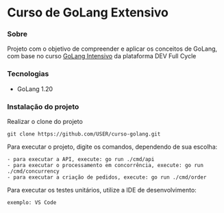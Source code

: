 # Curso de GoLang Extensivo

### Sobre

Projeto com o objetivo de compreender e aplicar os conceitos de GoLang, com base no curso [GoLang Intensivo](https://fullcycle.com.br/) da plataforma DEV Full Cycle

### Tecnologias

- GoLang 1.20

### Instalação do projeto

Realizar o clone do projeto

    git clone https://github.com/USER/curso-golang.git

Para executar o projeto, digite os comandos, dependendo de sua escolha:

    - para executar a API, execute: go run ./cmd/api
    - para executar o processamento em concorrência, execute: go run ./cmd/concurrency
    - para executar a criação de pedidos, execute: go run ./cmd/order

Para executar os testes unitários, utilize a IDE de desenvolvimento:

    exemplo: VS Code